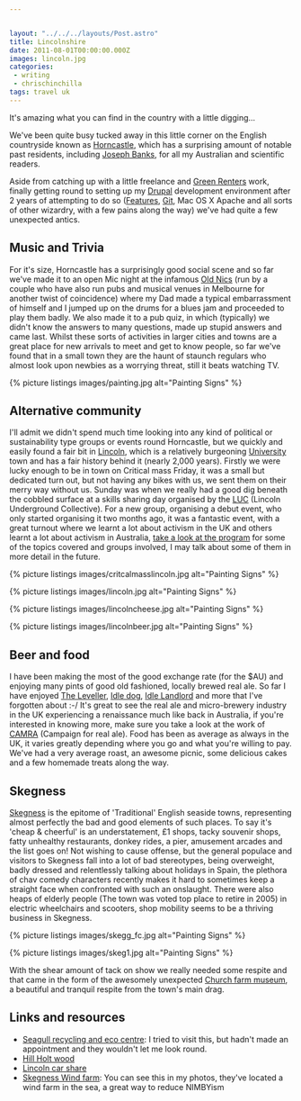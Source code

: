 ```yaml
---


layout: "../../../layouts/Post.astro"
title: Lincolnshire
date: 2011-08-01T00:00:00.000Z
images: lincoln.jpg
categories:
 - writing
 - chrischinchilla
tags: travel uk
---
```


It's amazing what you can find in the country with a little digging...

We've been quite busy tucked away in this little corner on the English countryside known as <a href="https://en.wikipedia.org/wiki/Horncastle,_Lincolnshire" target="_blank">Horncastle</a>, which has a surprising amount of notable past residents, including <a href="https://en.wikipedia.org/wiki/Joseph_Banks" target="_blank">Joseph Banks</a>, for all my Australian and scientific readers.

Aside from catching up with a little freelance and <a href="https://www.greenrenters.org" target="_blank">Green Renters</a> work, finally getting round to setting up my <a href="https://www.drupal.org" target="_blank">Drupal</a> development environment after 2 years of attempting to do so (<a href="https://drupal.org/project/features" target="_blank">Features</a>, <a href="https://git-scm.com/" target="_blank">Git</a>, Mac OS X Apache and all sorts of other wizardry, with a few pains along the way) we've had quite a few unexpected antics.

## Music and Trivia
For it's size, Horncastle has a surprisingly good social scene and so far we've made it to an open Mic night at the infamous <a href="https://www.oldnickstavern.co.uk/" target="_blank">Old Nics</a> (run by a couple who have also run pubs and musical venues in Melbourne for another twist of coincidence) where my Dad made a typical embarrassment of himself and I jumped up on the drums for a blues jam and proceeded to play them badly. We also made it to a pub quiz, in which (typically) we didn't know the answers to many questions, made up stupid answers and came last. Whilst these sorts of activities in larger cities and towns are a great place for new arrivals to meet and get to know people, so far we've found that in a small town they are the haunt of staunch regulars who almost look upon newbies as a worrying threat, still it beats watching TV.

{% picture listings images/painting.jpg alt="Painting Signs" %}

## Alternative community
I'll admit we didn't spend much time looking into any kind of political or sustainability type groups or events round Horncastle, but we quickly and easily found a fair bit in <a href="https://en.wikipedia.org/wiki/Lincoln,_England" target="_blank">Lincoln</a>, which is a relatively burgeoning <a href="https://www.lincoln.ac.uk/home/" target="_blank">University</a> town and has a fair history behind it (nearly 2,000 years). Firstly we were lucky enough to be in town on Critical mass Friday, it was a small but dedicated turn out, but not having any bikes with us, we sent them on their merry way without us. Sunday was when we really had a good dig beneath the cobbled surface at a skills sharing day organised by the <a href="https://lincolnundergroundcollective.wordpress.com" target="_blank">LUC</a> (Lincoln Underground Collective). For a new group, organising a debut event, who only started organising it two months ago, it was a fantastic event, with a great turnout where we learnt a lot about activism in the UK and others learnt a lot about activism in Australia, <a href="https://lincolnundergroundcollective.files.wordpress.com/2011/07/skish-program.pdf" target="_blank">take a look at the program</a> for some of the topics covered and groups involved, I may talk about some of them in more detail in the future.

{% picture listings images/critcalmasslincoln.jpg alt="Painting Signs" %}

{% picture listings images/lincoln.jpg alt="Painting Signs" %}

{% picture listings images/lincolncheese.jpg alt="Painting Signs" %}

{% picture listings images/lincolnbeer.jpg alt="Painting Signs" %}

## Beer and food
I have been making the most of the good exchange rate (for the $AU) and enjoying many pints of good old fashioned, locally brewed real ale. So far I have enjoyed <a href="https://www.springhead.co.uk/the-leveller" target="_blank">The Leveller</a>, <a href="https://www.ratebeer.com/beer/idle-dog/96833/" target="_blank">Idle dog</a>, <a href="https://www.beermad.org.uk/cgi-bin/show_brewery_info.cgi?cookie=refresh&id=4249" target="_blank">Idle Landlord</a> and more that I've forgotten about :-/ It's great to see the real ale and micro-brewery industry in the UK experiencing a renaissance much like back in Australia, if you're interested in knowing more, make sure you take a look at the work of <a href="https://www.camra.org.uk/" target="_blank">CAMRA</a> (Campaign for real ale). Food has been as average as always in the UK, it varies greatly depending where you go and what you're willing to pay. We've had a very average roast, an awesome picnic, some delicious cakes and a few homemade treats along the way.

## Skegness
<a href="https://en.wikipedia.org/wiki/Skegness" target="_blank">Skegness</a> is the epitome of 'Traditional' English seaside towns, representing almost perfectly the bad and good elements of such places. To say it's 'cheap & cheerful' is an understatement, £1 shops, tacky souvenir shops, fatty unhealthy restaurants, donkey rides, a pier, amusement arcades and the list goes on! Not wishing to cause offense, but the general populace and visitors to Skegness fall into a lot of bad stereotypes, being overweight, badly dressed and relentlessly talking about holidays in Spain, the plethora of chav comedy characters recently makes it hard to sometimes keep a straight face when confronted with such an onslaught. There were also heaps of elderly people (The town was voted top place to retire in 2005) in electric wheelchairs and scooters, shop mobility seems to be a thriving business in Skegness.

{% picture listings images/skegg_fc.jpg alt="Painting Signs" %}

{% picture listings images/skeg1.jpg alt="Painting Signs" %}

With the shear amount of tack on show we really needed some respite and that came in the form of the awesomely unexpected <a href="https://churchfarmvillage.org.uk/" target="_blank">Church farm museum</a>, a beautiful and tranquil respite from the town's main drag.

## Links and resources
<ul><li><a href="https://www.seagullrecycling.org.uk" target="_blank">Seagull recycling and eco centre</a>: I tried to visit this, but hadn't made an appointment and they wouldn't let me look round.</li><li><a href="https://hillholtwood.com" target="_blank">Hill Holt wood</a></li><li><a href="https://lincolnbig.liftshare.com" target="_blank">Lincoln car share</a></li><li><a href="https://www.skegnesspier.co.uk/windfarm.html" target="_blank">Skegness Wind farm</a>: You can see this in my photos, they've located a wind farm in the sea, a great way to reduce NIMBYism</li></ul>

